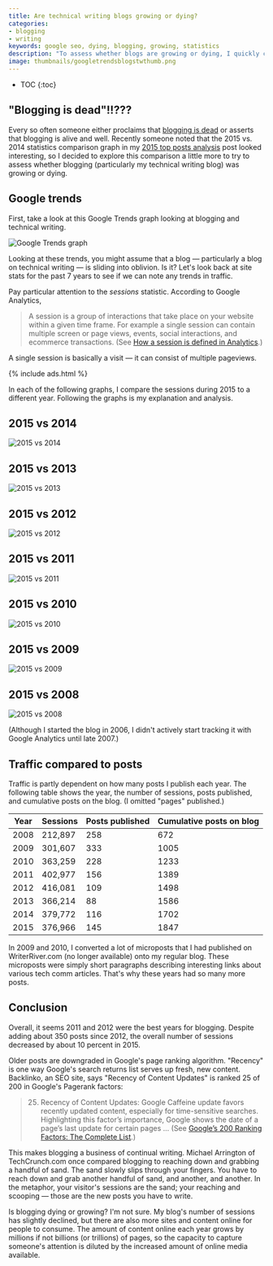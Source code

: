 ```yaml
---
title: Are technical writing blogs growing or dying?
categories:
- blogging
- writing
keywords: google seo, dying, blogging, growing, statistics
description: "To assess whether blogs are growing or dying, I quickly compared metrics for the past 7 years on my blog, looking at the number of sessions per year. I then correlated the sessions with the number of posts that year and the cumulative number of posts on the blog overall. It seems that my blog readership is on a slight decline. This is likely due to the proliferation of online sites, not of blogging in general."
image: thumbnails/googletrendsblogstwthumb.png
---
```


* TOC
{:toc}

## "Blogging is dead"!!???
Every so often someone either proclaims that [blogging is dead](https://www.google.de/search?q=Blogging+is+dead&trackid=sp-006) or asserts that blogging is alive and well. Recently someone noted that the 2015 vs. 2014 statistics comparison graph in my [2015 top posts analysis](/2016/01/01/analyzing-top-posts-trends-on-idratherbewriting-blog/) post looked interesting, so I decided to explore this comparison a little more to try to assess whether blogging (particularly my technical writing blog) was growing or dying.

## Google trends
First, take a look at this Google Trends graph looking at blogging and technical writing.

<img src="{{site.media}}/googletrendsblogstw.png" alt="Google Trends graph" />

Looking at these trends, you might assume that a blog &mdash; particularly a blog on technical writing &mdash; is sliding into oblivion. Is it? Let's look back at site stats for the past 7 years to see if we can note any trends in traffic.

Pay particular attention to the *sessions* statistic. According to Google Analytics,

>A session is a group of interactions that take place on your website within a given time frame. For example a single session can contain multiple screen or page views, events, social interactions, and ecommerce transactions. (See [How a session is defined in Analytics](https://support.google.com/analytics/answer/2731565?hl=en).)

A single session is basically a visit &mdash; it can consist of multiple pageviews.

{% include ads.html %}

In each of the following graphs, I compare the sessions during 2015 to a different year. Following the graphs is my explanation and analysis.

## 2015 vs 2014
<img src="{{site.media}}/twblogs2014.png" alt="2015 vs 2014" />

## 2015 vs 2013
<img src="{{site.media}}/twblogs2013.png" alt="2015 vs 2013" />

## 2015 vs 2012
<img src="{{site.media}}/twblogs2012.png" alt="2015 vs 2012" />

## 2015 vs 2011
<img src="{{site.media}}/twblogs2011.png" alt=" 2015 vs 2011" />

## 2015 vs 2010
<img src="{{site.media}}/twblogs2010.png" alt="2015 vs 2010" />

## 2015 vs 2009
<img src="{{site.media}}/twblogs2009.png" alt="2015 vs 2009" />

## 2015 vs 2008
<img src="{{site.media}}/twblogs2008.png" alt="2015 vs 2008" />

(Although I started the blog in 2006, I didn't actively start tracking it with Google Analytics until late 2007.)

## Traffic compared to posts

Traffic is partly dependent on how many posts I publish each year. The following table shows the year, the number of sessions, posts published, and cumulative posts on the blog. (I omitted "pages" published.)

| Year | Sessions | Posts published | Cumulative posts on blog |
|----|----|-----|-----|
|2008| 212,897 | 258 | 672 |
|2009| 301,607 | 333 | 1005|
|2010| 363,259 | 228 | 1233|
|2011| 402,977 | 156 | 1389|
|2012| 416,081 | 109 | 1498|
|2013| 366,214 | 88 | 1586|
|2014| 379,772 | 116 | 1702|
|2015| 376,966 | 145 | 1847|

In 2009 and 2010, I converted a lot of microposts that I had published on WriterRiver.com (no longer available) onto my regular blog. These microposts were simply short paragraphs describing interesting links about various tech comm articles. That's why these years had so many more posts.

## Conclusion
Overall, it seems 2011 and 2012 were the best years for blogging. Despite adding about 350 posts since 2012, the overall number of sessions decreased by about 10 percent in 2015.

Older posts are downgraded in Google's page ranking algorithm. "Recency" is one way Google's search returns list serves up fresh, new content. Backlinko, an SEO site, says "Recency of Content Updates" is ranked 25 of 200 in Google's Pagerank factors:

>25. Recency of Content Updates: Google Caffeine update favors recently updated content, especially for time-sensitive searches. Highlighting this factor’s importance, Google shows the date of a page’s last update for certain pages ... (See [Google’s 200 Ranking Factors: The Complete List](http://backlinko.com/google-ranking-factors).)

This makes blogging a business of continual writing. Michael Arrington of TechCrunch.com once compared blogging to reaching down and grabbing a handful of sand. The sand slowly slips through your fingers. You have to reach down and grab another handful of sand, and another, and another. In the metaphor, your visitor's sessions are the sand; your reaching and scooping &mdash; those are the new posts you have to write.

Is blogging dying or growing? I'm not sure. My blog's number of sessions has slightly declined, but there are also more sites and content online for people to consume. The amount of content online each year grows by millions if not billions (or trillions) of pages, so the capacity to capture someone's attention is diluted by the increased amount of online media available.
